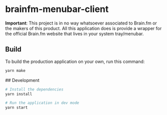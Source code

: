 # brainfm-menubar-client

**Important**: This project is in no way whatsoever associated to Brain.fm or the makers of this product. All this application does is provide a wrapper for the official Brain.fm website that lives in your system tray/menubar.

## Build

To build the production application on your own, run this command:

```bash
yarn make
```

## Development

```bash
# Install the dependencies
yarn install

# Run the application in dev mode
yarn start
```
